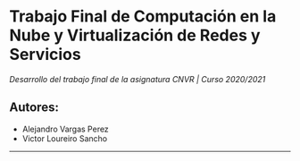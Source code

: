 # Trabajo Final de Computación en la Nube y Virtualización de Redes y Servicios
*Desarrollo del trabajo final de la asignatura CNVR | Curso 2020/2021*
## Autores: 
- Alejandro Vargas Perez
- Victor Loureiro Sancho
------------
